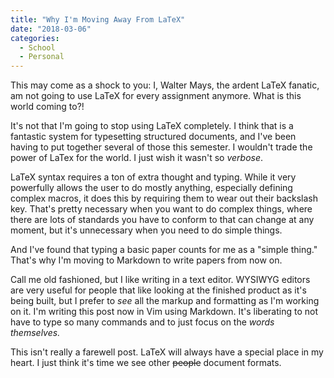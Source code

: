 ```yaml
---
title: "Why I'm Moving Away From LaTeX"
date: "2018-03-06"
categories:
  - School
  - Personal
---
```


This may come as a shock to you: I, Walter Mays, the ardent LaTeX fanatic, am not going to use LaTeX for every assignment anymore.
What is this world coming to?!

It's not that I'm going to stop using LaTeX completely.
I think that is a fantastic system for typesetting structured documents, and I've been having to put together several of those this semester.
I wouldn't trade the power of LaTex for the world.
I just wish it wasn't so *verbose*.

LaTeX syntax requires a ton of extra thought and typing.
While it very powerfully allows the user to do mostly anything, especially defining complex macros, it does this by requiring them to wear out their backslash key.
That's pretty necessary when you want to do complex things, where there are lots of standards you have to conform to that can change at any moment, but it's unnecessary when you need to do simple things.

And I've found that typing a basic paper counts for me as a "simple thing."
That's why I'm moving to Markdown to write papers from now on.

Call me old fashioned, but I like writing in a text editor.
WYSIWYG editors are very useful for people that like looking at the finished product as it's being built, but I prefer to *see* all the markup and formatting as I'm working on it.
I'm writing this post now in Vim using Markdown.
It's liberating to not have to type so many commands and to just focus on the *words themselves.*

This isn't really a farewell post.
LaTeX will always have a special place in my heart.
I just think it's time we see other ~~people~~ document formats.
